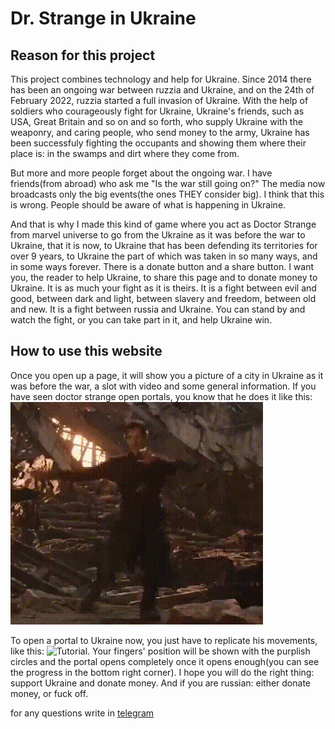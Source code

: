# Dr. Strange in Ukraine

## Reason for this project

This project combines technology and help for Ukraine. Since 2014 there has been an ongoing war between ruzzia and Ukraine, and on the 24th of February 2022, ruzzia started a full invasion of Ukraine. With the help of soldiers who courageously fight for Ukraine, Ukraine's friends, such as USA, Great Britain and so on and so forth, who supply Ukraine with the weaponry, and caring people, who send money to the army, Ukraine has been successfuly fighting the occupants and showing them where their place is: in the swamps and dirt where they come from.

But more and more people forget about the ongoing war. I have friends(from abroad) who ask me "Is the war still going on?" The media now broadcasts only the big events(the ones THEY consider big). I think that this is wrong. People should be aware of what is happening in Ukraine.

And that is why I made this kind of game where you act as Doctor Strange from marvel universe to go from the Ukraine as it was before the war to Ukraine, that it is now, to Ukraine that has been defending its territories for over 9 years, to Ukraine the part of which was taken in so many ways, and in some ways forever. There is a donate button and a share button. I want you, the reader to help Ukraine, to share this page and to donate money to Ukraine. It is as much your fight as it is theirs. It is a fight between evil and good, between dark and light, between slavery and freedom, between old and new. It is a fight between russia and Ukraine. You can stand by and watch the fight, or you can take part in it, and help Ukraine win.

## How to use this website

Once you open up a page, it will show you a picture of a city in Ukraine as it was before the war, a slot with video and some general information. If you have seen doctor strange open portals, you know that he does it like this: ![Doctor Strange](./assets/actual_dr_strange.gif)

To open a portal to Ukraine now, you just have to replicate his movements, like this: ![Tutorial](./assets/tutorial.gif). Your fingers' position will be shown with the purplish circles and the portal opens completely once it opens enough(you can see the progress in the bottom right corner). I hope you will do the right thing: support Ukraine and donate money. And if you are russian: either donate money, or fuck off.

for any questions write in [telegram](https://t.me/fubim)
